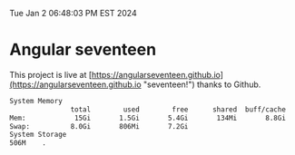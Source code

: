Tue Jan  2 06:48:03 PM EST 2024

# Angular seventeen


This project is live at [https://angularseventeen.github.io](https://angularseventeen.github.io "seventeen!") thanks to Github.

```bash
System Memory
               total        used        free      shared  buff/cache   available
Mem:            15Gi       1.5Gi       5.4Gi       134Mi       8.8Gi        13Gi
Swap:          8.0Gi       806Mi       7.2Gi
System Storage
506M	.
```
```bash
